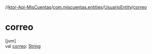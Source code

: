 //[ktor-Api-MisCuentas](../../../index.md)/[com.miscuentas.entities](../index.md)/[UsuarioEntity](index.md)/[correo](correo.md)

# correo

[jvm]\
val [correo](correo.md): [String](https://kotlinlang.org/api/latest/jvm/stdlib/kotlin/-string/index.html)
